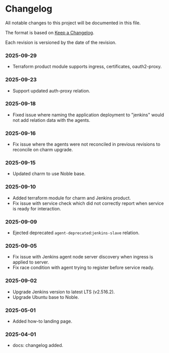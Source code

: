 # Changelog

All notable changes to this project will be documented in this file.

The format is based on [Keep a Changelog](https://keepachangelog.com/en/1.1.0/).

Each revision is versioned by the date of the revision.

### 2025-09-29

- Terraform product module supports ingress, certificates, oauth2-proxy.

### 2025-09-23

- Support updated auth-proxy relation.

### 2025-09-18

- Fixed issue where naming the application deployment to "jenkins" would not add relation data with
    the agents.

### 2025-09-16

- Fix issue where the agents were not reconciled in previous revisions to reconcile on charm 
    upgrade.

### 2025-09-15

- Updated charm to use Noble base.

### 2025-09-10

- Added terraform module for charm and Jenkins product.
- Fix issue with service check which did not correctly report when service is ready for
    interaction.

### 2025-09-09

- Ejected deprecated `agent-deprecated`:`jenkins-slave` relation.

### 2025-09-05

- Fix issue with Jenkins agent node server discovery when ingress is applied to server.
- Fix race condition with agent trying to register before service ready.

### 2025-09-02

- Upgrade Jenkins version to latest LTS (v2.516.2).
- Upgrade Ubuntu base to Noble.

### 2025-05-01

- Added how-to landing page.

### 2025-04-01

- docs: changelog added.
